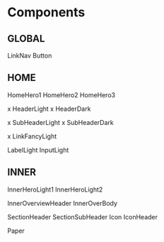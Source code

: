 # Components

## GLOBAL

LinkNav
Button

## HOME

HomeHero1
HomeHero2
HomeHero3

x HeaderLight
x HeaderDark

x SubHeaderLight
x SubHeaderDark

x LinkFancyLight

LabelLight
InputLight

## INNER

InnerHeroLight1
InnerHeroLight2

InnerOverviewHeader
InnerOverBody

SectionHeader
SectionSubHeader
Icon
IconHeader

Paper

